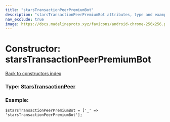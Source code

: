 ```yaml
---
title: "starsTransactionPeerPremiumBot"
description: "starsTransactionPeerPremiumBot attributes, type and example"
nav_exclude: true
image: https://docs.madelineproto.xyz/favicons/android-chrome-256x256.png
---
```

# Constructor: starsTransactionPeerPremiumBot  
[Back to constructors index](/API_docs/constructors/index.html)






### Type: [StarsTransactionPeer](/API_docs/types/StarsTransactionPeer.html)


### Example:

```
$starsTransactionPeerPremiumBot = ['_' => 'starsTransactionPeerPremiumBot'];
```  
